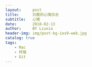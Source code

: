 ```yaml
---
layout:     post
title:      刘霞的心情日志
subtitle:   心情
date:       2018-02-13
author:     BY Liuxia
header-img: img/post-bg-ios9-web.jpg
catalog: true
tags:
    - Mac
    - 终端
    - Git
---
```


